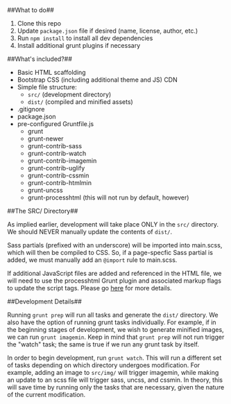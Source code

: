 ##What to do##

1. Clone this repo
2. Update `package.json` file if desired (name, license, author, etc.)
3. Run `npm install` to install all dev dependencies
4. Install additional grunt plugins if necessary

##What's included?##

* Basic HTML scaffolding
* Bootstrap CSS (including additional theme and JS) CDN
* Simple file structure:
  * `src/` (development directory)
  * `dist/` (compiled and minified assets)
* .gitignore
* package.json
* pre-configured Gruntfile.js
  * grunt
  * grunt-newer
  * grunt-contrib-sass
  * grunt-contrib-watch
  * grunt-contrib-imagemin
  * grunt-contrib-uglify
  * grunt-contrib-cssmin
  * grunt-contrib-htmlmin
  * grunt-uncss
  * grunt-processhtml (this will not run by default, however)
  
##The SRC/ Directory##

As implied earlier, development will take place ONLY in the `src/` directory. We should NEVER manually update the contents of `dist/`.

Sass partials (prefixed with an underscore) will be imported into main.scss, which will then be compiled to CSS. So, if a page-specfic Sass partial is added, we must manually add an `@import` rule to main.scss.

If additional JavaScript files are added and referenced in the HTML file, we will need to use the processhtml Grunt plugin and associated markup flags to update the script tags. Please go [here](https://github.com/dciccale/grunt-processhtml) for more details.

##Development Details##

Running `grunt prep` will run all tasks and generate the `dist/` directory. We also have the option of running grunt tasks individually. For example, if in the beginning stages of development, we wish to generate minified images, we can run `grunt imagemin`. Keep in mind that `grunt prep` will not run trigger the "watch" task; the same is true if we run any grunt task by itself.

In order to begin development, run `grunt watch`. This will run a different set of tasks depending on which directory undergoes modification. For example, adding an image to `src/img/` will trigger imagemin, while making an update to an scss file will trigger sass, uncss, and cssmin. In theory, this will save time by running only the tasks that are necessary, given the nature of the current modification.

